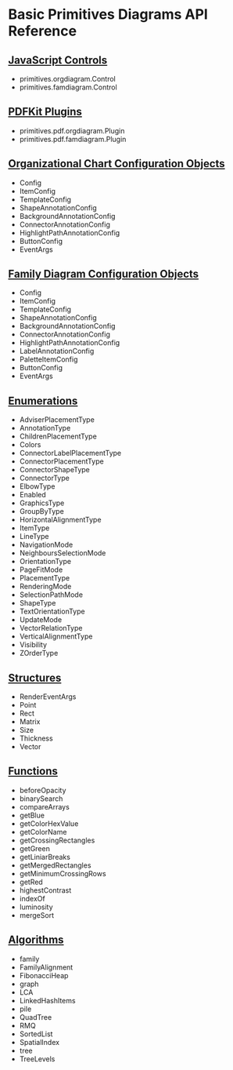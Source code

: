 # Basic Primitives Diagrams API Reference
## [JavaScript Controls](javascriptcontrols.md)
* primitives.orgdiagram.Control
* primitives.famdiagram.Control
## [PDFKit Plugins](pdfkitplugins.md)
* primitives.pdf.orgdiagram.Plugin
* primitives.pdf.famdiagram.Plugin
## [Organizational Chart Configuration Objects](orgdiagram.md)
* Config
* ItemConfig
* TemplateConfig
* ShapeAnnotationConfig
* BackgroundAnnotationConfig
* ConnectorAnnotationConfig
* HighlightPathAnnotationConfig
* ButtonConfig
* EventArgs
## [Family Diagram Configuration Objects](famdiagram.md)
* Config
* ItemConfig
* TemplateConfig
* ShapeAnnotationConfig
* BackgroundAnnotationConfig
* ConnectorAnnotationConfig
* HighlightPathAnnotationConfig
* LabelAnnotationConfig
* PaletteItemConfig
* ButtonConfig
* EventArgs
## [Enumerations](enums.md)
* AdviserPlacementType
* AnnotationType
* ChildrenPlacementType
* Colors
* ConnectorLabelPlacementType
* ConnectorPlacementType
* ConnectorShapeType
* ConnectorType
* ElbowType
* Enabled
* GraphicsType
* GroupByType
* HorizontalAlignmentType
* ItemType
* LineType
* NavigationMode
* NeighboursSelectionMode
* OrientationType
* PageFitMode
* PlacementType
* RenderingMode
* SelectionPathMode
* ShapeType
* TextOrientationType
* UpdateMode
* VectorRelationType
* VerticalAlignmentType
* Visibility
* ZOrderType
## [Structures](structures.md)
* RenderEventArgs
* Point
* Rect
* Matrix
* Size
* Thickness
* Vector
## [Functions](functions.md)
* beforeOpacity
* binarySearch
* compareArrays
* getBlue
* getColorHexValue
* getColorName
* getCrossingRectangles
* getGreen
* getLiniarBreaks
* getMergedRectangles
* getMinimumCrossingRows
* getRed
* highestContrast
* indexOf
* luminosity
* mergeSort
## [Algorithms](algorithms.md)
* family
* FamilyAlignment
* FibonacciHeap
* graph
* LCA
* LinkedHashItems
* pile
* QuadTree
* RMQ
* SortedList
* SpatialIndex
* tree
* TreeLevels